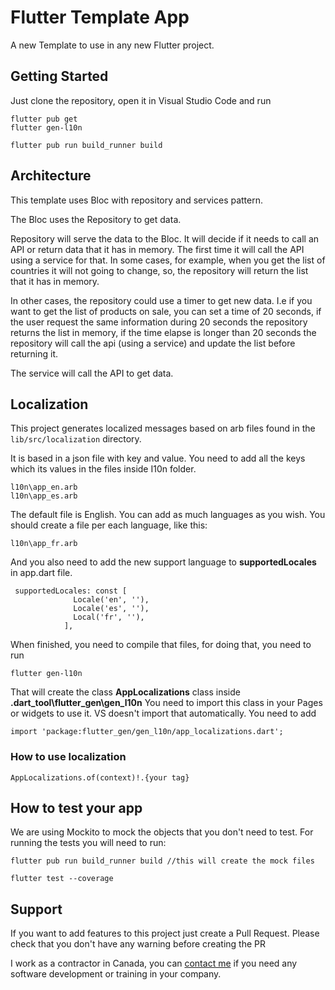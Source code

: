 # Flutter Template App

A new Template to use in any new Flutter project.

## Getting Started
Just clone the repository, open it in Visual Studio Code and run 
```
flutter pub get 
flutter gen-l10n

flutter pub run build_runner build

```


## Architecture
This template uses Bloc with repository and services pattern.

The Bloc uses the Repository to get data.

Repository will serve the data to the Bloc. It will decide if it needs to call an API or return data that it has in memory. The first time it will call the API using a service for that. In some cases, for example, when you get the list of countries it will not going to change, so, the repository will return the list that it has in memory.

In other cases, the repository could use a timer to get new data. I.e if you want to get the list of products on sale, you can set a time of 20 seconds, if the user request the same information during 20 seconds the repository returns the list in memory, if the time elapse is longer than 20 seconds the repository will call the api (using a service) and update the list before returning it.

The service will call the API to get data.


## Localization

This project generates localized messages based on arb files found in
the `lib/src/localization` directory.

It is based in a json file with key and value. You need to add all the keys which its values in the files inside I10n folder.

```
l10n\app_en.arb
l10n\app_es.arb
```
The default file is English. You can add as much languages as you wish. You should create a file per each language, like this:

```
l10n\app_fr.arb
```
And you also need to add the new support language to **supportedLocales** in app.dart file.

```
 supportedLocales: const [
              Locale('en', ''),
              Locale('es', ''),
              Local('fr', ''),
            ],
```

When finished, you need to compile that files, for doing that, you need to run

```
flutter gen-l10n
```

That will create the class **AppLocalizations** class inside **.dart_tool\\flutter_gen\\gen_l10n**
You need to import this class in your Pages or widgets to use it. VS doesn't import that automatically. You need to add

```
import 'package:flutter_gen/gen_l10n/app_localizations.dart';
```

### How to use localization

```
AppLocalizations.of(context)!.{your tag}
```

## How to test your app
We are using Mockito to mock the objects that you don't need to test.
For running the tests you will need to run:

```
flutter pub run build_runner build //this will create the mock files

flutter test --coverage
```

## Support
If you want to add features to this project just create a Pull Request. Please check that you don't have any warning before creating the PR

I work as a contractor in Canada, you can [contact me](hernan.olivieri@gmail.com) if you need any software development or training in your company.






